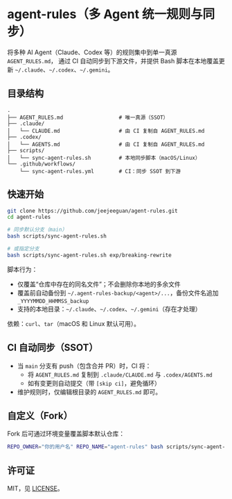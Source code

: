 # agent-rules（多 Agent 统一规则与同步）

将多种 AI Agent（Claude、Codex 等）的规则集中到单一真源 `AGENT_RULES.md`，
通过 CI 自动同步到下游文件，并提供 Bash 脚本在本地覆盖更新 `~/.claude`、`~/.codex`、`~/.gemini`。

## 目录结构

```
.
├── AGENT_RULES.md                  # 唯一真源（SSOT）
├── .claude/
│   └── CLAUDE.md                   # 由 CI 复制自 AGENT_RULES.md
├── .codex/
│   └── AGENTS.md                   # 由 CI 复制自 AGENT_RULES.md
├── scripts/
│   └── sync-agent-rules.sh         # 本地同步脚本（macOS/Linux）
└── .github/workflows/
    └── sync-agent-rules.yml        # CI：同步 SSOT 到下游
```

## 快速开始

```bash
git clone https://github.com/jeejeeguan/agent-rules.git
cd agent-rules

# 同步默认分支（main）
bash scripts/sync-agent-rules.sh

# 或指定分支
bash scripts/sync-agent-rules.sh exp/breaking-rewrite
```

脚本行为：
- 仅覆盖“仓库中存在的同名文件”；不会删除你本地的多余文件
- 覆盖前自动备份到 `~/.agent-rules-backup/<agent>/...`，备份文件名追加 `_YYYYMMDD_HHMMSS_backup`
- 支持的本地目录：`~/.claude`、`~/.codex`、`~/.gemini`（存在才处理）

依赖：`curl`、`tar`（macOS 和 Linux 默认可用）。

## CI 自动同步（SSOT）

- 当 `main` 分支有 push（包含合并 PR）时，CI 将：
  - 将 `AGENT_RULES.md` 复制到 `.claude/CLAUDE.md` 与 `.codex/AGENTS.md`
  - 如有变更则自动提交（带 `[skip ci]`，避免循环）
- 维护规则时，仅编辑根目录的 `AGENT_RULES.md` 即可。

## 自定义（Fork）

Fork 后可通过环境变量覆盖脚本默认仓库：

```bash
REPO_OWNER="你的用户名" REPO_NAME="agent-rules" bash scripts/sync-agent-rules.sh main
```

## 许可证

MIT，见 [LICENSE](LICENSE)。

